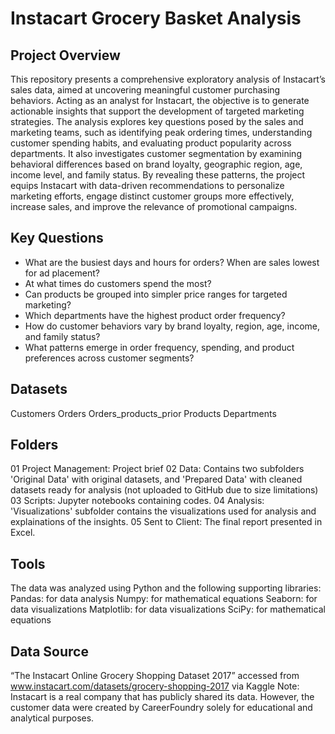 # Instacart Grocery Basket Analysis

## Project Overview
This repository presents a comprehensive exploratory analysis of Instacart’s sales data, aimed at uncovering meaningful customer purchasing behaviors. Acting as an analyst for Instacart, the objective is to generate actionable insights that support the development of targeted marketing strategies.
The analysis explores key questions posed by the sales and marketing teams, such as identifying peak ordering times, understanding customer spending habits, and evaluating product popularity across departments. It also investigates customer segmentation by examining behavioral differences based on brand loyalty, geographic region, age, income level, and family status.
By revealing these patterns, the project equips Instacart with data-driven recommendations to personalize marketing efforts, engage distinct customer groups more effectively, increase sales, and improve the relevance of promotional campaigns.

## Key Questions
- What are the busiest days and hours for orders? When are sales lowest for ad placement?
- At what times do customers spend the most?
- Can products be grouped into simpler price ranges for targeted marketing?
- Which departments have the highest product order frequency?
- How do customer behaviors vary by brand loyalty, region, age, income, and family status?
- What patterns emerge in order frequency, spending, and product preferences across customer segments?

## Datasets
Customers
Orders
Orders_products_prior
Products
Departments

## Folders

01 Project Management: Project brief
02 Data: Contains two subfolders 'Original Data' with original datasets, and 'Prepared Data' with cleaned datasets ready for analysis (not uploaded to GitHub due to size limitations)
03 Scripts: Jupyter notebooks containing codes.
04 Analysis: 'Visualizations' subfolder contains the visualizations used for analysis and explainations of the insights.
05 Sent to Client: The final report presented in Excel.

## Tools

The data was analyzed using Python and the following supporting libraries:
Pandas: for data analysis
Numpy: for mathematical equations
Seaborn: for data visualizations
Matplotlib: for data visualizations
SciPy: for mathematical equations

## Data Source
“The Instacart Online Grocery Shopping Dataset 2017” accessed from www.instacart.com/datasets/grocery-shopping-2017 via Kaggle 
Note: Instacart is a real company that has publicly shared its data. However, the customer data were created by CareerFoundry solely for educational and analytical purposes.

